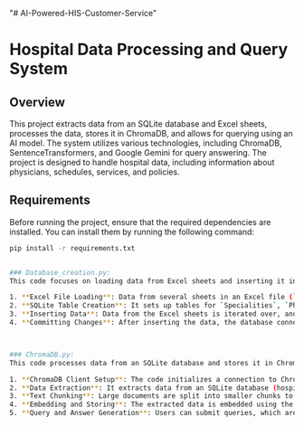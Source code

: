 "# AI-Powered-HIS-Customer-Service" 

# Hospital Data Processing and Query System

## Overview
This project extracts data from an SQLite database and Excel sheets, processes the data, stores it in ChromaDB, and allows for querying using an AI model. The system utilizes various technologies, including ChromaDB, SentenceTransformers, and Google Gemini for query answering. The project is designed to handle hospital data, including information about physicians, schedules, services, and policies.

## Requirements
Before running the project, ensure that the required dependencies are installed. You can install them by running the following command:

```bash
pip install -r requirements.txt


### Database_creation.py:
This code focuses on loading data from Excel sheets and inserting it into an SQLite database to establish tables that store information about hospital specialties, physicians, schedules, services, and policies.

1. **Excel File Loading**: Data from several sheets in an Excel file (`Xyris HIS_data.xlsx`) is loaded using `pandas`.
2. **SQLite Table Creation**: It sets up tables for `Specialities`, `Physicians`, `Schedules`, `Pricelist`, and `Policy` if they do not already exist.
3. **Inserting Data**: Data from the Excel sheets is iterated over, and relevant records are inserted into the corresponding tables in the SQLite database. Relationships like the connection between physicians and their specialties are handled with foreign keys.
4. **Committing Changes**: After inserting the data, the database connection is committed to ensure all changes are saved.



### ChromaDB.py:
This code processes data from an SQLite database and stores it in ChromaDB for further querying and AI-based answers.

1. **ChromaDB Client Setup**: The code initializes a connection to ChromaDB, a database designed for storing and querying document embeddings.
2. **Data Extraction**: It extracts data from an SQLite database (hospital_data.db) for various tables, including `Physicians`, `Schedules`, `Pricelist`, and `Policy`.
3. **Text Chunking**: Large documents are split into smaller chunks to manage size and improve storage efficiency.
4. **Embedding and Storing**: The extracted data is embedded using the `SentenceTransformer` model, and these embeddings (along with their corresponding metadata) are added to the ChromaDB collection for later querying.
5. **Query and Answer Generation**: Users can submit queries, which are embedded and compared against the ChromaDB collection. The top documents are retrieved, and Google Gemini AI is used to generate an answer based on the retrieved documents.
